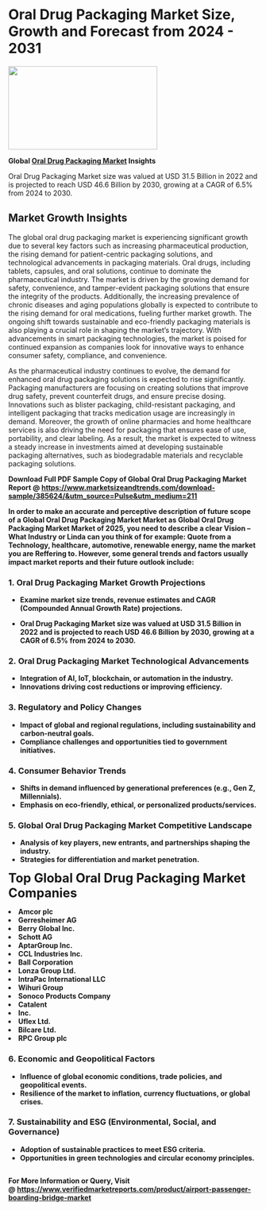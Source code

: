 <H1>Oral Drug Packaging Market Size, Growth and Forecast from 2024 - 2031</H1><img class="aligncenter size-medium wp-image-584254" src="https://thirdeyenews.in/wp-content/uploads/2024/09/Global-Market-Research-300x168.jpeg" alt="" width="300" height="168" /><p><strong>Global&nbsp;<a href="https://www.marketsizeandtrends.com/download-sample/385624/&amp;utm_source=Pulse&amp;utm_medium=211">Oral Drug Packaging Market</a> Insights</strong></p><p>Oral Drug Packaging Market size was valued at USD 31.5 Billion in 2022 and is projected to reach USD 46.6 Billion by 2030, growing at a CAGR of 6.5% from 2024 to 2030.</p><p><h2>Market Growth Insights</h2> <p>The global oral drug packaging market is experiencing significant growth due to several key factors such as increasing pharmaceutical production, the rising demand for patient-centric packaging solutions, and technological advancements in packaging materials. Oral drugs, including tablets, capsules, and oral solutions, continue to dominate the pharmaceutical industry. The market is driven by the growing demand for safety, convenience, and tamper-evident packaging solutions that ensure the integrity of the products. Additionally, the increasing prevalence of chronic diseases and aging populations globally is expected to contribute to the rising demand for oral medications, fueling further market growth. The ongoing shift towards sustainable and eco-friendly packaging materials is also playing a crucial role in shaping the market’s trajectory. With advancements in smart packaging technologies, the market is poised for continued expansion as companies look for innovative ways to enhance consumer safety, compliance, and convenience.</p> <p><strong></strong></p> <p>As the pharmaceutical industry continues to evolve, the demand for enhanced oral drug packaging solutions is expected to rise significantly. Packaging manufacturers are focusing on creating solutions that improve drug safety, prevent counterfeit drugs, and ensure precise dosing. Innovations such as blister packaging, child-resistant packaging, and intelligent packaging that tracks medication usage are increasingly in demand. Moreover, the growth of online pharmacies and home healthcare services is also driving the need for packaging that ensures ease of use, portability, and clear labeling. As a result, the market is expected to witness a steady increase in investments aimed at developing sustainable packaging alternatives, such as biodegradable materials and recyclable packaging solutions.</p> <p><strong></p><p><span class=""><strong>Download Full PDF Sample Copy of Global Oral Drug Packaging Market Report</strong> @ <a href="https://www.marketsizeandtrends.com/download-sample/385624/&amp;utm_source=Pulse&amp;utm_medium=211" target="_blank">https://www.marketsizeandtrends.com/download-sample/385624/&amp;utm_source=Pulse&amp;utm_medium=211</a></span></p><p>In order to make an accurate and perceptive description of future scope of a Global&nbsp;Oral Drug Packaging Market Market as Global&nbsp;Oral Drug Packaging Market Market of 2025, you need to describe a clear Vision &ndash; What Industry or Linda can you think of for example: Quote from a Technology, healthcare, automotive, renewable energy, name the market you are Reffering to. However, some general trends and factors usually impact market reports and their future outlook include:</p><h3>1.&nbsp;<strong>Oral Drug Packaging Market Growth Projections</strong></h3><ul><li>Examine market size trends, revenue estimates and CAGR (Compounded Annual Growth Rate) projections.</li><li><p>Oral Drug Packaging Market size was valued at USD 31.5 Billion in 2022 and is projected to reach USD 46.6 Billion by 2030, growing at a CAGR of 6.5% from 2024 to 2030.</p></li></ul><h3>2.&nbsp;<strong>Oral Drug Packaging Market Technological Advancements</strong></h3><ul><li>Integration of AI, IoT, blockchain, or automation in the industry.</li><li>Innovations driving cost reductions or improving efficiency.</li></ul><h3>3.&nbsp;<strong>Regulatory and Policy Changes</strong></h3><ul><li>Impact of global and regional regulations, including sustainability and carbon-neutral goals.</li><li>Compliance challenges and opportunities tied to government initiatives.</li></ul><h3>4.&nbsp;<strong>Consumer Behavior Trends</strong></h3><ul><li>Shifts in demand influenced by generational preferences (e.g., Gen Z, Millennials).</li><li>Emphasis on eco-friendly, ethical, or personalized products/services.</li></ul><h3>5.&nbsp;<strong>Global Oral Drug Packaging Market Competitive Landscape</strong></h3><ul><li>Analysis of key players, new entrants, and partnerships shaping the industry.</li><li>Strategies for differentiation and market penetration.</li></ul><p data-pm-slice="1 1 []"><span style="color: inherit; font-family: inherit; font-size: 25px;">Top Global Oral Drug Packaging Market Companies</span></p><div class="" data-test-id=""><p><li>Amcor plc</li><li> Gerresheimer AG</li><li> Berry Global Inc.</li><li> Schott AG</li><li> AptarGroup Inc.</li><li> CCL Industries Inc.</li><li> Ball Corporation</li><li> Lonza Group Ltd.</li><li> IntraPac International LLC</li><li> Wihuri Group</li><li> Sonoco Products Company</li><li> Catalent</li><li> Inc.</li><li> Uflex Ltd.</li><li> Bilcare Ltd.</li><li> RPC Group plc</li></p></div><h3>6.&nbsp;<strong>Economic and Geopolitical Factors</strong></h3><ul><li>Influence of global economic conditions, trade policies, and geopolitical events.</li><li>Resilience of the market to inflation, currency fluctuations, or global crises.</li></ul><h3>7.&nbsp;<strong>Sustainability and ESG (Environmental, Social, and Governance)</strong></h3><ul><li>Adoption of sustainable practices to meet ESG criteria.</li><li>Opportunities in green technologies and circular economy principles.</li></ul><h2><strong style="font-size: 14px;">For More Information or Query, Visit @&nbsp;</strong><a style="background-color: #ffffff; font-size: 14px;" href="https://www.marketsizeandtrends.com/report/oral-drug-packaging-market/" target="_blank">https://www.verifiedmarketreports.com/product/airport-passenger-boarding-bridge-market</a></h2>
